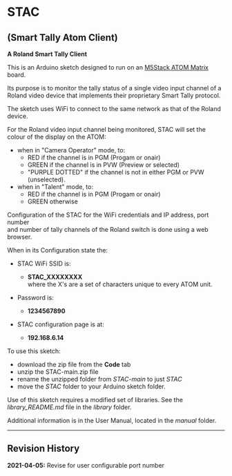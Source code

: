 # STAC
## (Smart Tally Atom Client)
**A Roland Smart Tally Client**

This is an Arduino sketch designed to run on an [M5Stack ATOM Matrix](https://docs.m5stack.com/#/en/core/atom_matrix) board.

Its purpose is to monitor the tally status of a single video input channel 
of a Roland video device that implements their proprietary Smart Tally protocol.

The sketch uses WiFi to connect to the same network as that of the Roland device.

For the Roland video input channel being monitored, STAC will set
the colour of the display on the ATOM:

+ when in "Camera Operator" mode, to:  
     - RED if the channel is in PGM (Progam or onair)
     - GREEN if the channel is in PVW (Preview or selected)
     - "PURPLE DOTTED" if the channel is not in either PGM or PVW (unselected).  
+ when in "Talent" mode, to:
     - RED if the channel is in PGM (Progam or onair)
     - GREEN otherwise

Configuration of the STAC for the WiFi credentials and IP address, port number  
and number of tally channels of the Roland switch is done using a web browser.

When in its Configuration state the:

* STAC WiFi SSID is:  
     * **STAC_XXXXXXXX**  
where the X's are a set of characters unique to every ATOM unit.

* Password is:  
     * **1234567890**
    
* STAC configuration page is at:  
    * **192.168.6.14**


To use this sketch:

* download the zip file from the **Code** tab
* unzip the STAC-main.zip file
* rename the unzipped folder from  *STAC-main* to just *STAC*
* move the *STAC* folder to your Arduino sketch folder.

Use of this sketch requires a modified set of libraries. See the *library_README.md* file in the *library* folder.

Additional information is in the User Manual, located in the *manual* folder.

---

## Revision History

**2021-04-05:** Revise for user configurable port number

